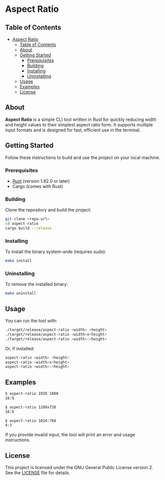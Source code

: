 # Aspect Ratio

## Table of Contents

- [Aspect Ratio](#aspect-ratio)
  - [Table of Contents](#table-of-contents)
  - [About](#about)
  - [Getting Started](#getting-started)
    - [Prerequisites](#prerequisites)
    - [Building](#building)
    - [Installing](#installing)
    - [Uninstalling](#uninstalling)
  - [Usage](#usage)
  - [Examples](#examples)
  - [License](#license)

## About

**Aspect Ratio** is a simple CLI tool written in Rust for quickly reducing width and height values to their simplest aspect ratio form. It supports multiple input formats and is designed for fast, efficient use in the terminal.

## Getting Started

Follow these instructions to build and use the project on your local machine.

### Prerequisites

- [Rust](https://www.rust-lang.org/tools/install) (version 1.82.0 or later)
- Cargo (comes with Rust)

### Building

Clone the repository and build the project:

```sh
git clone <repo-url>
cd aspect-ratio
cargo build --release
```

### Installing

To install the binary system-wide (requires sudo):

```sh
make install
```

### Uninstalling

To remove the installed binary:

```sh
make uninstall
```

## Usage

You can run the tool with:

```sh
./target/release/aspect-ratio <width> <height>
./target/release/aspect-ratio <width>x<height>
./target/release/aspect-ratio <width>:<height>
```

Or, if installed:

```sh
aspect-ratio <width> <height>
aspect-ratio <width>x<height>
aspect-ratio <width>:<height>
```

## Examples

```sh
$ aspect-ratio 1920 1080
16:9

$ aspect-ratio 1280x720
16:9

$ aspect-ratio 1024:768
4:3
```

If you provide invalid input, the tool will print an error and usage instructions.

## License

This project is licensed under the GNU General Public License version 2. See the [LICENSE](LICENSE) file for details.
